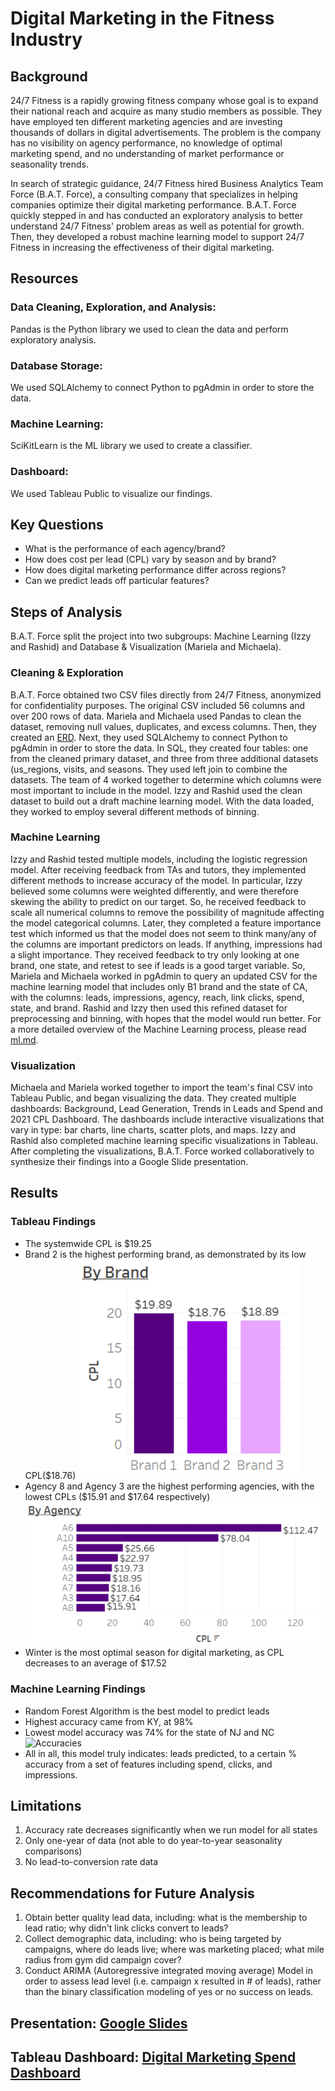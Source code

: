 # Digital Marketing in the Fitness Industry

## Background

24/7 Fitness is a rapidly growing fitness company whose goal is to expand their national reach and acquire as many studio members as possible. They have employed ten different marketing agencies and are investing thousands of dollars in digital advertisements. The problem is the company has no visibility on agency performance, no knowledge of optimal marketing spend, and no understanding of market performance or seasonality trends. 

In search of strategic guidance, 24/7 Fitness hired Business Analytics Team Force (B.A.T. Force),  a consulting company that specializes in helping companies optimize their digital marketing performance.  B.A.T. Force quickly stepped in and has conducted an exploratory analysis to better understand 24/7 Fitness' problem areas as well as potential for growth. Then, they developed a robust machine learning model to support 24/7 Fitness in increasing the effectiveness of their digital marketing. 

## Resources

### Data Cleaning, Exploration, and Analysis:
Pandas is the Python library we used to clean the data and perform exploratory analysis.

### Database Storage:
We used SQLAlchemy to connect Python to pgAdmin in order to store the data.
 
### Machine Learning: 
SciKitLearn is the ML library we used to create a classifier.

### Dashboard: 
We used Tableau Public to visualize our findings.

## Key Questions
- What is the performance of each agency/brand?
- How does cost per lead (CPL) vary by season and by brand?
- How does digital marketing performance differ across regions?
- Can we predict leads off particular features?

## Steps of Analysis

B.A.T. Force split the project into two subgroups: Machine Learning (Izzy and Rashid) and Database & Visualization (Mariela and Michaela).

### Cleaning & Exploration
B.A.T. Force obtained two CSV files directly from 24/7 Fitness, anonymized for confidentiality purposes. The original CSV included 56 columns and over 200 rows of data. Mariela and Michaela used Pandas to clean the dataset, removing null values, duplicates, and excess columns. Then, they created an [ERD](https://github.com/marielakinn/Social_media/blob/main/SQL%20Queries%20and%20ERD/ERD%20Table.xlsx).   Next, they used SQLAlchemy to connect Python to pgAdmin in order to store the data. In SQL, they created four tables: one from the cleaned primary dataset, and three from three additional datasets (us_regions, visits, and seasons. They used left join to combine the datasets. The team of 4 worked together to determine which columns were most important to include in the model. Izzy and Rashid used the clean dataset to build out a draft machine learning model. With the data loaded, they worked to employ several different methods of binning. 

### Machine Learning
Izzy and Rashid tested multiple models, including the logistic regression model. After receiving feedback from TAs and tutors, they implemented different methods to increase accuracy of the model. In particular, Izzy believed some columns were weighted differently, and were therefore skewing the ability to predict on our target. So, he received feedback to scale all numerical columns to remove the possibility of magnitude affecting the model categorical columns. Later, they completed a feature importance test which informed us that the model does not seem to think many/any of the columns are important predictors on leads. If anything, impressions had a slight importance. They received feedback to try only looking at one brand, one state, and retest to see if leads is a good target variable. So, Mariela and Michaela worked in pgAdmin to query an updated CSV for the machine learning model that includes only B1 brand and the state of CA, with the columns: leads, impressions, agency, reach, link clicks, spend, state, and brand. Rashid and Izzy then used this refined dataset for preprocessing and binning, with hopes that the model would run better. For a more detailed overview of the Machine Learning process, please read [ml.md](https://github.com/marielakinn/Social_media/blob/main/ml.md).

### Visualization 
Michaela and Mariela worked together to import the team's final CSV into Tableau Public, and began visualizing the data. They created multiple dashboards: Background, Lead Generation, Trends in Leads and Spend and 2021 CPL Dashboard. The dashboards include interactive visualizations that vary in type: bar charts, line charts, scatter plots, and maps. Izzy and Rashid also completed machine learning specific visualizations in Tableau. After completing the visualizations, B.A.T. Force worked collaboratively to synthesize their findings into a Google Slide presentation. 


## Results

### Tableau Findings
- The systemwide CPL is $19.25
- Brand 2 is the highest performing brand, as demonstrated by its low CPL($18.76)
![CPL_by_Brand.PNG](https://github.com/marielakinn/Social_media/blob/main/Images/CPL_by_Brand.PNG)
- Agency 8 and Agency 3 are the highest performing agencies, with the lowest CPLs ($15.91 and $17.64 respectively)
![CPL_by_Agency.PNG](https://github.com/marielakinn/Social_media/blob/main/Images/CPL_by_Agency.PNG)
- Winter is the most optimal season for digital marketing, as CPL decreases to an average of $17.52

### Machine Learning Findings
- Random Forest Algorithm is the best model to predict leads
- Highest accuracy came from KY, at 98%
- Lowest model accuracy was 74% for the state of NJ and NC
![Accuracies](https://user-images.githubusercontent.com/102266450/189550257-180f6814-bcff-47a6-8867-d179cc943e3d.png)
- All in all, this model truly indicates: leads predicted, to a certain % accuracy from a set of features including spend, clicks, and impressions.

## Limitations
1. Accuracy rate decreases significantly when we run model for all states
2. Only one-year of data (not able to do year-to-year seasonality comparisons)
3. No lead-to-conversion rate data


## Recommendations for Future Analysis 
1. Obtain better quality lead data, including: what is the membership to lead ratio; why didn't link clicks convert to leads?
2. Collect demographic data, including: who is being targeted by campaigns, where do leads live; where was marketing placed; what mile radius from gym did campaign cover?
3. Conduct ARIMA (Autoregressive integrated moving average) Model in order to assess lead level (i.e. campaign x resulted in # of leads), rather than the binary classification modeling of yes or no success on leads.

## Presentation: [Google Slides](https://docs.google.com/presentation/d/1znRkusDe7-G68lACfZTGBikjaQkrRGYngHLJKc4Vmec/edit#slide=id.p)

## Tableau Dashboard: [Digital Marketing Spend Dashboard](https://public.tableau.com/app/profile/mariela.kinn.terrazas/viz/DigitalMarketingSpend/Background?publish=yes)



